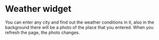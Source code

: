 # Weather widget

You can enter any city and find out the weather conditions in it, also in the background there will be a photo of the place that you entered. When you refresh the page, the photo changes.
